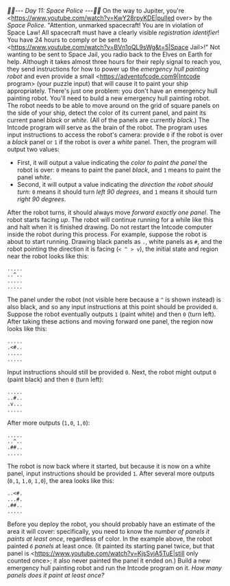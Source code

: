 *:calendar::calendar:--- Day 11: Space Police ---:calendar::calendar:*
On the way to Jupiter, you're <https://www.youtube.com/watch?v=KwY28rpyKDE|pulled over> by the *Space Police*.
"Attention, unmarked spacecraft! You are in violation of Space Law! All spacecraft must have a clearly visible *registration identifier*! You have 24 hours to comply or be sent to <https://www.youtube.com/watch?v=BVn1oQL9sWg&t=5|Space Jail>!"
Not wanting to be sent to Space Jail, you radio back to the Elves on Earth for help. Although it takes almost three hours for their reply signal to reach you, they send instructions for how to power up the *emergency hull painting robot* and even provide a small <https://adventofcode.com9|Intcode program> (your puzzle input) that will cause it to paint your ship appropriately.
There's just one problem: you don't have an emergency hull painting robot.
You'll need to build a new emergency hull painting robot. The robot needs to be able to move around on the grid of square panels on the side of your ship, detect the color of its current panel, and paint its current panel *black* or *white*. (All of the panels are currently *black*.)
The Intcode program will serve as the brain of the robot. The program uses input instructions to access the robot's camera: provide `0` if the robot is over a *black* panel or `1` if the robot is over a *white* panel. Then, the program will output two values:

- First, it will output a value indicating the *color to paint the panel* the robot is over: `0` means to paint the panel *black*, and `1` means to paint the panel *white*.
- Second, it will output a value indicating the *direction the robot should turn*: `0` means it should turn *left 90 degrees*, and `1` means it should turn *right 90 degrees*.

After the robot turns, it should always move *forward exactly one panel*. The robot starts facing *up*.
The robot will continue running for a while like this and halt when it is finished drawing.  Do not restart the Intcode computer inside the robot during this process.
For example, suppose the robot is about to start running.  Drawing black panels as `.`, white panels as `#`, and the robot pointing the direction it is facing (`< ^ > v`), the initial state and region near the robot looks like this:
```.....
.....
..^..
.....
.....
```
The panel under the robot (not visible here because a `^` is shown instead) is also black, and so any input instructions at this point should be provided `0`. Suppose the robot eventually outputs `1` (paint white) and then `0` (turn left). After taking these actions and moving forward one panel, the region now looks like this:
```.....
.....
.<#..
.....
.....
```
Input instructions should still be provided `0`. Next, the robot might output `0` (paint black) and then `0` (turn left):
```.....
.....
..#..
.v...
.....
```
After more outputs (`1,0`, `1,0`):
```.....
.....
..^..
.##..
.....
```
The robot is now back where it started, but because it is now on a white panel, input instructions should be provided `1`.  After several more outputs (`0,1`, `1,0`, `1,0`), the area looks like this:
```.....
..<#.
...#.
.##..
.....
```
Before you deploy the robot, you should probably have an estimate of the area it will cover: specifically, you need to know the *number of panels it paints at least once*, regardless of color. In the example above, the robot painted *`6` panels* at least once. (It painted its starting panel twice, but that panel is <https://www.youtube.com/watch?v=KjsSvjA5TuE|still only counted once>; it also never painted the panel it ended on.)
Build a new emergency hull painting robot and run the Intcode program on it. *How many panels does it paint at least once?*
